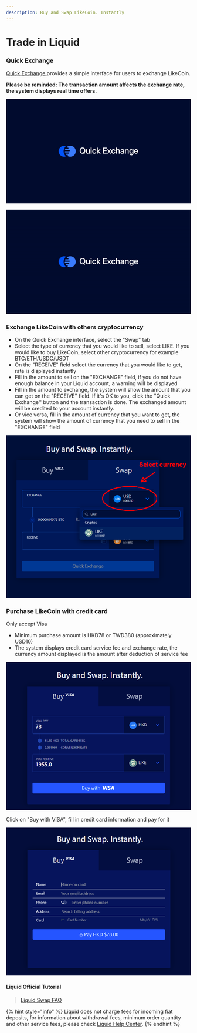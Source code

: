```yaml
---
description: Buy and Swap LikeCoin. Instantly
---
```


# Trade in Liquid

### Quick Exchange

[Quick Exchange ](https://app.liquid.com/quick-exchange)provides a simple interface for users to exchange LikeCoin.

**Please be reminded: The transaction amount affects the exchange rate, the system displays real time offers.**

![](../../.gitbook/assets/quick-exchange-1.png)

![](../../.gitbook/assets/liquid-qe.gif)

### **Exchange LikeCoin with others cryptocurrency**

* On the Quick Exchange interface, select the "Swap" tab
* Select the type of currency that you would like to sell, select LIKE. If you would like to buy LikeCoin, select other cryptocurrency for example BTC/ETH/USDC/USDT
* On the "RECEIVE" field select the currency that you would like to get, rate is displayed instantly
* Fill in the amount to sell on the "EXCHANGE" field, if you do not have enough balance in your Liquid account, a warning will be displayed
* Fill in the amount to exchange, the system will show the amount that you can get on the "RECEIVE" field. If it's OK to you, click the "Quick Exchange'' button and the transaction is done. The exchanged amount will be credited to your account instantly.
* Or vice versa, fill in the amount of currency that you want to get, the system will show the amount of currency that you need to sell in the "EXCHANGE" field

![](../../.gitbook/assets/quick-exchange-1-en.png)

### Purchase LikeCoin with credit card

Only accept Visa

* Minimum purchase amount is HKD78 or TWD380 \(approximately USD10\)
* The system displays credit card service fee and exchange rate, the currency amount displayed is the amount after deduction of service fee 

![](../../.gitbook/assets/quick-exchange-2-en.png)

Click on "Buy with VISA", fill in credit card information and pay for it

![](../../.gitbook/assets/quick-exchange-3-en.png)

#### Liquid Official Tutorial

> [Liquid Swap FAQ](https://help.liquid.com/en/articles/2607590-liquid-swap-faq)

{% hint style="info" %}
Liquid does not charge fees for incoming fiat deposits, for information about withdrawal fees, minimum order quantity and other service fees, please check [Liquid Help Center](https://help.liquid.com/en/).
{% endhint %}

